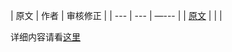 
| 原文 | 作者 | 审核修正 |
| --- | --- | —--- |
| [原文](https://github.com/hyperledger/fabric/blob/v0.6/docs/source/protocol-spec.rst) |  |  |

详细内容请看[这里](https://github.com/hyperledger/fabric/blob/v0.6/docs/source/protocol-spec_zh.rst)